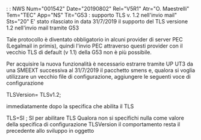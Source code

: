  :  : NWS Num="001542" Date="20190802" Rel="V5R1" Atr="O. Maestrelli" Tem="TEC" App="NS" Tit="G53 :  supporto TLS v. 1.2 nell'invio mail" Sts="20"
E' stato rilasciato in data 31/7/2019 il supporto del TLS versione 1.2 nell'invio mail tramite G53

Tale protocollo è diventato obbligatorio in alcuni provider di server PEC (Legalmail in primis), quindi l'invio PEC attraverso questi provider con il vecchio TLS di default (v 1.1) della G53 non è
più possibile.

Per acquisire la nuova funzionalità è necessario estrarre tramite UP UT3 da una SMEEXT successiva al 31/7/2019 il pacchetto smens e, qualora si voglia utilizzare un vecchio file di configurazione,
aggiungere le seguenti voce di configurazione

TLSVersion= TLSv1.2;


immediatamente dopo la specifica che abilita il TLS

TLS=SI ; SI per abilitare TLS
Qualora non si specifichi nulla come valore della specifica di configurazione TLSVersion il comportamento resta il precedente allo sviluppo in oggetto
